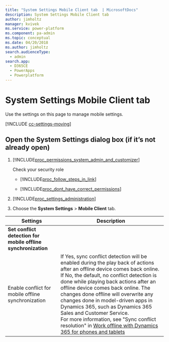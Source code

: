 ```yaml
---
title: "System Settings Mobile Client tab  | MicrosoftDocs"
description: System Settings Mobile Client tab 
author: jimholtz
manager: kvivek
ms.service: power-platform
ms.component: pa-admin
ms.topic: conceptual
ms.date: 04/20/2018
ms.author: jimholtz
search.audienceType: 
  - admin
search.app: 
  - D365CE
  - PowerApps
  - Powerplatform
---
```

# System Settings Mobile Client tab

Use the settings on this page to manage mobile settings.

[!INCLUDE [cc-settings-moving](../includes/cc-settings-moving.md)] 

## Open the System Settings dialog box (if it’s not already open)  

1. [!INCLUDE[proc_permissions_system_admin_and_customizer](../includes/proc-permissions-system-admin-and-customizer.md)]  

    Check your security role  

   - [!INCLUDE[proc_follow_steps_in_link](../includes/proc-follow-steps-in-link.md)]  

   - [!INCLUDE[proc_dont_have_correct_permissions](../includes/proc-dont-have-correct-permissions.md)]  

2. [!INCLUDE[proc_settings_administration](../includes/proc-settings-administration.md)]  

3. Choose the **System Settings** > **Mobile Client** tab.  


|                           Settings                            |                                                                                                                                                                                                                                         Description                                                                                                                                                                                                                                          |
|---------------------------------------------------------------|----------------------------------------------------------------------------------------------------------------------------------------------------------------------------------------------------------------------------------------------------------------------------------------------------------------------------------------------------------------------------------------------------------------------------------------------------------------------------------------------|
| **Set conflict detection for mobile offline synchronization** |                                                                                                                                                                                                                                                                                                                                                                                                                                                                                              |
|      Enable conflict for mobile offline synchronization       | If Yes, sync conflict detection will be enabled during the play back of actions after an offline device comes back online. If No, the default, no conflict detection is done while playing back actions after an offline device comes back online. The changes done offline will overwrite any changes done in model-driven apps in Dynamics 365, such as Dynamics 365 Sales and Customer Service.<br/>For more information, see "Sync conflict resolution" in [Work offline with Dynamics 365 for phones and tablets](https://docs.microsoft.com/dynamics365/mobile-app/work-in-offline-mode) |

